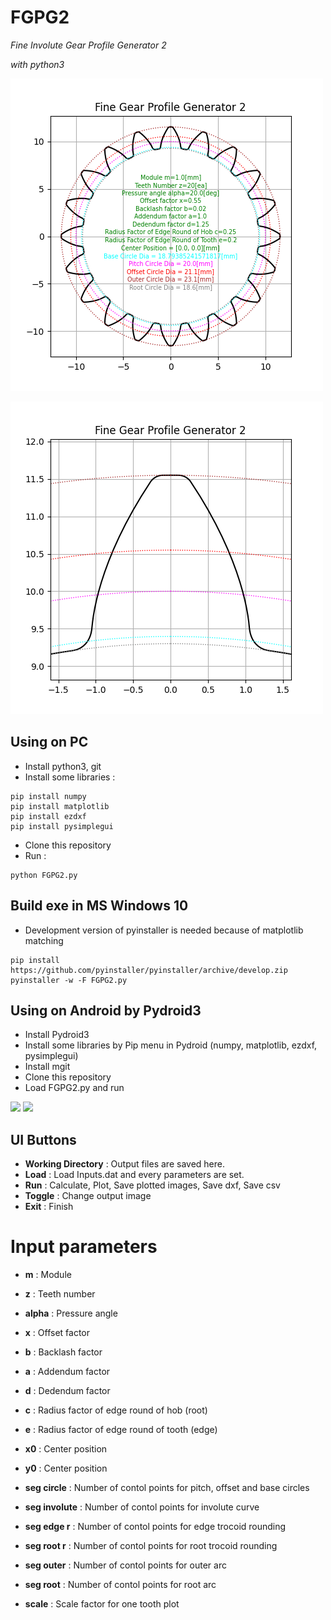 # FGPG2

_Fine Involute Gear Profile Generator 2_

_with python3_

![](./Result/Result.png)

![](./Result/Result2.png)

## Using on PC

* Install python3, git
* Install some libraries :

```
pip install numpy
pip install matplotlib
pip install ezdxf
pip install pysimplegui
```

* Clone this repository
* Run :

```
python FGPG2.py
```

## Build exe in MS Windows 10

* Development version of pyinstaller is needed because of matplotlib matching

```
pip install https://github.com/pyinstaller/pyinstaller/archive/develop.zip
pyinstaller -w -F FGPG2.py
```

## Using on Android by Pydroid3

* Install Pydroid3
* Install some libraries by Pip menu in Pydroid (numpy, matplotlib, ezdxf, pysimplegui)
* Install mgit
* Clone this repository
* Load FGPG2.py and run

![](./img/Screenshot_Pydroid3.png)
![](./img/Screenshot_Android.png)

## UI Buttons

* __Working Directory__ : Output files are saved here.
* __Load__ : Load Inputs.dat and every parameters are set.
* __Run__ : Calculate, Plot, Save plotted images, Save dxf, Save csv
* __Toggle__ : Change output image
* __Exit__ : Finish

# Input parameters

* __m__ : Module
* __z__ : Teeth number
* __alpha__ : Pressure angle
* __x__ : Offset factor
* __b__ : Backlash factor
* __a__ : Addendum factor
* __d__ : Dedendum factor
* __c__ : Radius factor of edge round of hob (root)
* __e__ : Radius factor of edge round of tooth (edge)

* __x0__ : Center position
* __y0__ : Center position
* __seg circle__ : Number of contol points for pitch, offset and base circles
* __seg involute__ : Number of contol points for involute curve
* __seg edge r__ : Number of contol points for edge trocoid rounding
* __seg root r__ : Number of contol points for root trocoid rounding
* __seg outer__ : Number of contol points for outer arc
* __seg root__ : Number of contol points for root arc
* __scale__ : Scale factor for one tooth plot




